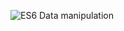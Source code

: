 ![ES6 Data manipulation](https://miro.medium.com/v2/resize:fit:720/format:webp/1*5sJfL1LoC5zvGkLFoosjEw.png)
